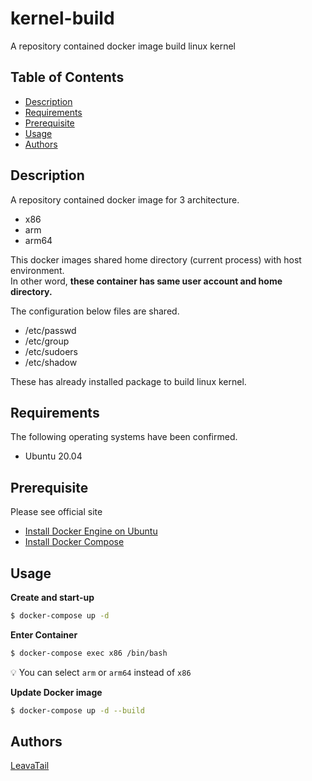 # kernel-build

A repository contained docker image build linux kernel

## Table of Contents

- [Description](#Description)
- [Requirements](#Requirements)
- [Prerequisite](Prerequisite)
- [Usage](#Usage)
- [Authors](#Authors)

## Description

A repository contained docker image for 3 architecture.

- x86
- arm
- arm64

This docker images shared home directory (current process) with host environment.<br>
In other word, **these container has same user account and home directory.**

The configuration below files are shared.

- /etc/passwd
- /etc/group
- /etc/sudoers
- /etc/shadow

These has already installed package to build linux kernel.

## Requirements

The following operating systems have been confirmed.

- Ubuntu 20.04

## Prerequisite

Please see official site

- [Install Docker Engine on Ubuntu](https://docs.docker.com/engine/install/ubuntu)
- [Install Docker Compose](https://docs.docker.com/compose/install)

## Usage

**Create and start-up**

```sh
$ docker-compose up -d
```

**Enter Container**

```sh
$ docker-compose exec x86 /bin/bash
```

:bulb: You can select `arm` or `arm64` instead of `x86`

**Update Docker image**

```sh
$ docker-compose up -d --build
```

## Authors

[LeavaTail](https://github.com/LeavaTail)
